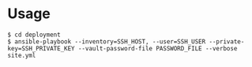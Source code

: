 # Usage

    $ cd deployment
    $ ansible-playbook --inventory=SSH_HOST, --user=SSH_USER --private-key=SSH_PRIVATE_KEY --vault-password-file PASSWORD_FILE --verbose site.yml
